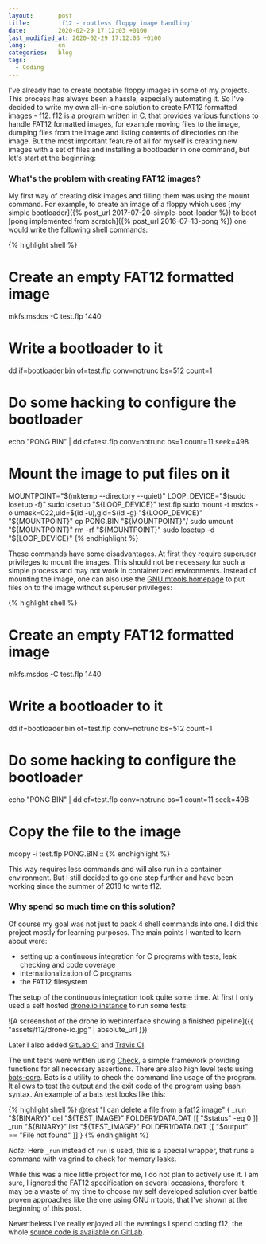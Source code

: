 ```yaml
---
layout:       post
title:        'f12 - rootless floppy image handling'   
date:         2020-02-29 17:12:03 +0100
last_modified_at: 2020-02-29 17:12:03 +0100
lang:         en
categories:   blog
tags:
  - Coding
---
```


I've already had to create bootable floppy images in some of my projects.
This process has always been a hassle, especially automating it.
So I've decided to write my own all-in-one solution to create FAT12 formatted
images - f12.
f12 is a program written in C, that provides various functions to handle FAT12
formatted images, for example moving files to the image, dumping files from the
image and listing contents of directories on the image.
But the most important feature of all for myself is creating new images with a set
of files and installing a bootloader in one command, but let's start at the
beginning:

### What's the problem with creating FAT12 images?

My first way of creating disk images and filling them was using the mount
command.
For example, to create an image of a floppy which uses
[my simple bootloader]({% post_url 2017-07-20-simple-boot-loader %})
to boot
[pong implemented from scratch]({% post_url 2016-07-13-pong %})
one would write the following shell commands:

{% highlight shell %}
# Create an empty FAT12 formatted image
mkfs.msdos -C test.flp 1440
# Write a bootloader to it
dd if=bootloader.bin of=test.flp conv=notrunc bs=512 count=1
# Do some hacking to configure the bootloader
echo "PONG    BIN" | dd of=test.flp conv=notrunc bs=1 count=11 seek=498
# Mount the image to put files on it
MOUNTPOINT="$(mktemp --directory --quiet)"
LOOP_DEVICE="$(sudo losetup -f)"
sudo losetup "${LOOP_DEVICE}" test.flp
sudo mount -t msdos -o umask=022,uid=$(id -u),gid=$(id -g) "${LOOP_DEVICE}" "${MOUNTPOINT}"
cp PONG.BIN "${MOUNTPOINT}"/
sudo umount "${MOUNTPOINT}"
rm -rf "${MOUNTPOINT}"
sudo losetup -d "${LOOP_DEVICE}"
{% endhighlight %}

These commands have some disadvantages.
At first they require superuser privileges to mount the images.
This should not be necessary for such a simple process and may not work in
containerized  environments.
Instead of mounting the image, one can also use the
[GNU mtools homepage](https://www.gnu.org/software/mtools)
to put files on to the image without superuser privileges:

{% highlight shell %}
# Create an empty FAT12 formatted image
mkfs.msdos -C test.flp 1440
# Write a bootloader to it
dd if=bootloader.bin of=test.flp conv=notrunc bs=512 count=1
# Do some hacking to configure the bootloader
echo "PONG    BIN" | dd of=test.flp conv=notrunc bs=1 count=11 seek=498
# Copy the file to the image
mcopy -i test.flp PONG.BIN ::
{% endhighlight %}

This way requires less commands and will also run in a container environment.
But I still decided to go one step further and have been working since the
summer of 2018 to write f12.

### Why spend so much time on this solution?

Of course my goal was not just to pack 4 shell commands into one.
I did this project mostly for learning purposes.
The main points I wanted to learn about were:
* setting up a continuous integration for C programs with tests, leak checking
and code coverage
* internationalization of C programs
* the FAT12 filesystem

The setup of the continuous integration took quite some time.
At first I only used a self hosted
[drone.io instance](https://drone.io)
to run some tests:

![A screenshot of the drone io webinterface showing a finished pipeline]({{ "assets/f12/drone-io.jpg" | absolute_url }})

Later I also added [GitLab CI](https://gitlab.com/kalehmann/f12/pipelines) and
[Travis CI](https://travis-ci.org/kalehmann/f12).

The unit tests were written using [Check](https://libcheck.github.io/check), a
simple framework providing functions for all necessary assertions.
There are also high level tests using
[bats-core](https://github.com/bats-core/bats-core).
Bats is a utility to check the command line usage of the program.
It allows to test the output and the exit code of the program using bash syntax.
An example of a bats test looks like this:

{% highlight shell %}
@test "I can delete a file from a fat12 image" {
    _run "${BINARY}" del "${TEST_IMAGE}" FOLDER1/DATA.DAT
    [[ "$status" -eq 0 ]]
    _run "${BINARY}" list "${TEST_IMAGE}" FOLDER1/DATA.DAT
    [[ "$output" == "File not found" ]]
}
{% endhighlight %}

_Note:_ Here `_run` instead of `run` is used, this is a special wrapper, that
runs a command with valgrind to check for memory leaks.

While this was a nice little project for me, I do not plan to actively use it.
I am sure, I ignored the FAT12 specification on several occasions, therefore it
may be a waste of my time to choose my self developed solution over battle
proven approaches like the one using GNU mtools, that I've shown at the beginning
of this post.

Nevertheless I've really enjoyed all the evenings I spend coding f12, the whole
[source code is available on GitLab](https://gitlab.com/kalehmann/f12).
